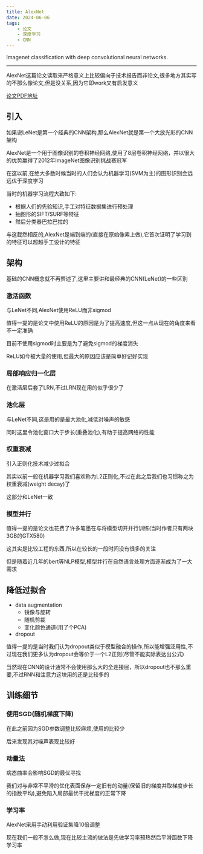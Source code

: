 ```yaml
---
title: AlexNet
date: 2024-06-06
tags:
    - 论文
    - 深度学习
    - CNN
---
```

    
Imagenet classification with deep convolutional neural networks.

---

AlexNet这篇论文读取来严格意义上比较偏向于技术报告而非论文,很多地方其实写的不那么像论文,但是没关系,因为它即work又有启发意义

[论文PDF地址](https://www.cs.toronto.edu/~fritz/absps/imagenet.pdf)


## 引入

如果说LeNet是第一个经典的CNN架构,那么AlexNet就是第一个大放光彩的CNN架构

AlexNet是一个用于图像识别的卷积神经网络,使用了8层卷积神经网络，并以很大的优势赢得了2012年ImageNet图像识别挑战赛冠军

在这以前,在绝大多数时候当时的人们会认为机器学习(SVM为主)的图形识别会远远优于深度学习

当时的机器学习流程大致如下:
- 根据人们的先验知识,手工对特征数据集进行预处理
- 抽图形的SIFT/SURF等特征
- 然后分类器巴拉巴拉的

与这截然相反的,AlexNet是端到端的(直接在原始像素上做),它首次证明了学习到的特征可以超越手工设计的特征

## 架构

基础的CNN概念就不再赘述了,这里主要讲和最经典的CNN(LeNet)的一些区别

### 激活函数

与LeNet不同,AlexNet使用ReLU而非sigmod

值得一提的是论文中使用ReLU的原因是为了提高速度,但这一点从现在的角度来看不一定准确

目前不使用sigmod时主要是为了避免sigmod的梯度消失

ReLU如今被大量的使用,但最大的原因应该是简单好记好实现

### 局部响应归一化层

在激活层后套了LRN,不过LRN现在用的似乎很少了

### 池化层

与LeNet不同,这是用的是最大池化,减低对噪声的敏感

同时这里令池化窗口大于步长(重叠池化),有助于提高网络的性能

### 权重衰减

引入正则化技术减少过拟合

其实以前一般在机器学习我们喜欢称为L2正则化,不过在此之后我们也习惯称之为权重衰减(weight decay)了

这部分和LeNet一致


### 模型并行

值得一提的是论文也花费了许多笔墨在与将模型切开并行训练(当时作者只有两块3GB的GTX580)

这其实是比较工程的东西,所以在较长的一段时间没有很多的关注

但是随着近几年的bert等NLP模型,模型并行在自然语言处理方面逐渐成为了一大需求

## 降低过拟合

- data augmentation
  - 镜像与旋转
  - 随机剪裁
  - 变化颜色通道(用了个PCA)
- dropout

值得一提的是当时我们认为dropout类似于模型融合的操作,所以能增强泛用性,不过现在我们更多认为dropout会等价于一个L2正则(尽管不能实际表达出公式)

当然现在CNN的设计通常不会使用那么大的全连接层，所以dropout也不那么重要,不过RNN和注意力这块用的还是比较多的

## 训练细节

### 使用SGD(随机梯度下降)

在此之前因为SGD参数调整比较麻烦,使用的比较少

后来发现其对噪声表现比较好

### 动量法

病态曲率会影响SGD的最优寻找

我们对与非常不平滑的优化表面保存一定旧有的动量(保留旧的梯度并取梯度步长的指数平均),避免陷入局部最优干扰梯度的正常下降

### 学习率

AlexNet采用手动利用验证集降10倍调整

现在我们一般不怎么做,现在比较主流的做法是先做学习率预热然后平滑函数下降学习率